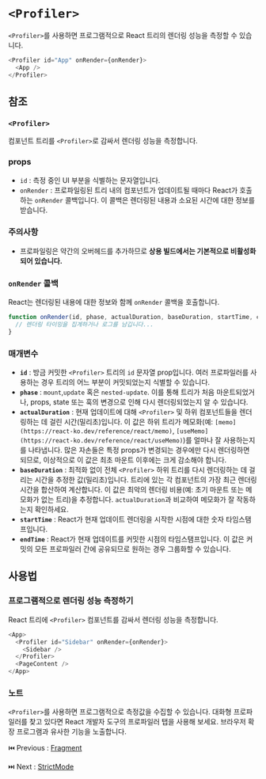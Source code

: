 # `<Profiler>`

`<Profiler>`를 사용하면 프로그램적으로 React 트리의 렌더링 성능을 측정할 수 있습니다.

```typescript
<Profiler id="App" onRender={onRender}>
  <App />
</Profiler>
```

## 참조

### **`<Profiler>`**

컴포넌트 트리를 `<Profiler>`로 감싸서 렌더링 성능을 측정합니다.

### props

- `id` : 측정 중인 UI 부분을 식별하는 문자열입니다.
- `onRender` : 프로파일링된 트리 내의 컴포넌트가 업데이트될 때마다 React가 호출하는 `onRender` 콜백입니다. 이 콜백은 렌더링된 내용과 소요된 시간에 대한 정보를 받습니다.

### 주의사항

- 프로파일링은 약간의 오버헤드를 추가하므로 **상용 빌드에서는 기본적으로 비활성화되어 있습니다.**

### **`onRender` 콜백**

React는 렌더링된 내용에 대한 정보와 함께 `onRender` 콜백을 호출합니다.

```typescript
function onRender(id, phase, actualDuration, baseDuration, startTime, commitTime) {
  // 렌더링 타이밍을 집계하거나 로그를 남깁니다...
}
```

### 매개변수

- **`id`** : 방금 커밋한 `<Profiler>` 트리의 `id` 문자열 prop입니다. 여러 프로파일러를 사용하는 경우 트리의 어느 부분이 커밋되었는지 식별할 수 있습니다.
- **`phase`** : `mount`,`update` 혹은 `nested-update`. 이를 통해 트리가 처음 마운트되었거나, props, state 또는 훅의 변경으로 인해 다시 렌더링되었는지 알 수 있습니다.
- **`actualDuration`** : 현재 업데이트에 대해 `<Profiler>` 및 하위 컴포넌트들을 렌더링하는 데 걸린 시간(밀리초)입니다. 이 값은 하위 트리가 메모화(예: `[memo](https://react-ko.dev/reference/react/memo)`, `[useMemo](https://react-ko.dev/reference/react/useMemo)`)를 얼마나 잘 사용하는지를 나타냅니다. 많은 자손들은 특정 props가 변경되는 경우에만 다시 렌더링하면 되므로, 이상적으로 이 값은 최초 마운트 이후에는 크게 감소해야 합니다.
- **`baseDuration`** : 최적화 없이 전체  `<Profiler>` 하위 트리를 다시 렌더링하는 데 걸리는 시간을 추정한 값(밀리초)입니다. 트리에 있는 각 컴포넌트의 가장 최근 렌더링 시간을 합산하여 계산합니다. 이 값은 최악의 렌더링 비용(예: 초기 마운트 또는 메모화가 없는 트리)을 추정합니다. `actualDuration`과 비교하여 메모화가 잘 작동하는지 확인하세요.
- **`startTime`** : React가 현재 업데이트 렌더링을 시작한 시점에 대한 숫자 타임스탬프입니다.
- **`endTime`** : React가 현재 업데이트를 커밋한 시점의 타임스탬프입니다. 이 값은 커밋의 모든 프로파일러 간에 공유되므로 원하는 경우 그룹화할 수 있습니다.

## 사용법

### **프로그램적으로 렌더링 성능 측정하기**

React 트리에 `<Profiler>` 컴포넌트를 감싸서 렌더링 성능을 측정합니다.

```typescript
<App>
  <Profiler id="Sidebar" onRender={onRender}>
    <Sidebar />
  </Profiler>
  <PageContent />
</App>
```

### 노트

`<Profiler>`를 사용하면 프로그램적으로 측정값을 수집할 수 있습니다. 대화형 프로파일러를 찾고 있다면 React 개발자 도구의 프로파일러 탭을 사용해 보세요. 브라우저 확장 프로그램과 유사한 기능을 노출합니다.

⏮️ Previous : [Fragment](./001-Fragment.md)

⏭️ Next : [StrictMode](./003-StrictMode.md)